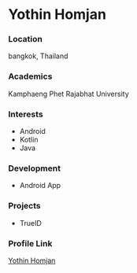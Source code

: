 # Yothin Homjan

### Location

bangkok, Thailand

### Academics

Kamphaeng Phet Rajabhat University

### Interests

- Android
- Kotlin
- Java

### Development

- Android App

### Projects

- TrueID

### Profile Link

[Yothin Homjan](https://github.com/yotheone0909)

